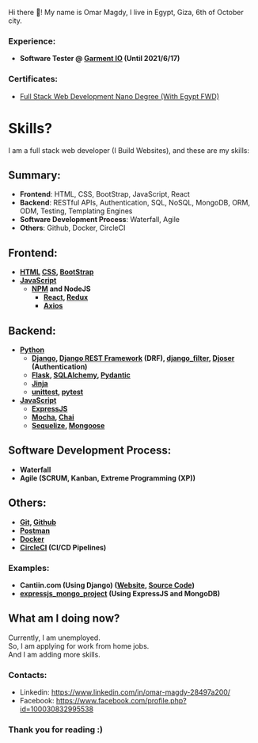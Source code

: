 Hi there 👋! My name is Omar Magdy, I live in Egypt, 
Giza, 6th of October city.  



<b>

### Experience:

- Software Tester @ [Garment IO](https://garment.io/) (Until 2021/6/17)


</b>



### Certificates:

- [Full Stack Web Development Nano Degree (With Egypt FWD)](https://graduation.udacity.com/confirm/ELAEXGHP)





# Skills?
I am a full stack web developer (I Build Websites), and these are my skills:


## Summary:

- **Frontend**: HTML, CSS, BootStrap, JavaScript, React
- **Backend**: RESTful APIs, Authentication, SQL, NoSQL, MongoDB, ORM, ODM, Testing, Templating Engines
- **Software Development Process**: Waterfall, Agile
- **Others**: Github, Docker, CircleCI


<b>

## Frontend:
- [HTML](https://www.w3schools.com/html/)
	[CSS](https://www.w3schools.com/css/default.asp),
	[BootStrap](https://www.w3schools.com/bootstrap4/)
- [JavaScript](https://www.w3schools.com/js/)
	- [NPM](https://www.npmjs.com/) and NodeJS
		- [React](https://reactjs.org/), [Redux](https://redux.js.org/)
		- [Axios](https://axios-http.com/)





## Backend:


- [Python](https://www.w3schools.com/python/)
	- [Django](https://docs.djangoproject.com), 
	[Django REST Framework](https://www.django-rest-framework.org/) (DRF), 
	[django_filter](https://django-filter.readthedocs.io/en/stable/guide/rest_framework.html#quickstart), 
	[Djoser](https://djoser.readthedocs.io) (Authentication)
	- [Flask](https://flask.palletsprojects.com/en/2.0.x/), 
	[SQLAlchemy](https://www.sqlalchemy.org/), 
	[Pydantic](https://pydantic-docs.helpmanual.io/)
	- [Jinja](https://jinja.palletsprojects.com/)
	- [unittest](https://docs.python.org/3/library/unittest.html), 
		[pytest](https://pypi.org/project/pytest/)
- [JavaScript](https://www.w3schools.com/js/)
	- [ExpressJS](https://expressjs.com/)
	- [Mocha](https://mochajs.org/), 
	[Chai](https://www.chaijs.com/)
	- [Sequelize](https://sequelize.org/master/),
	[Mongoose](https://www.npmjs.com/package/mongoose) 
	




## Software Development Process:
- Waterfall
- Agile (SCRUM, Kanban, Extreme Programming (XP))



## Others:
- [Git](https://git-scm.com/), [Github](https://github.com/)
- [Postman](https://www.postman.com/)
- [Docker](https://www.docker.com/)
- [CircleCI](https://circleci.com/) (CI/CD Pipelines)
























### Examples:
- Cantiin.com (Using Django) ([Website](https://www.cantiin.com), 
[Source Code](https://github.com/OmarThinks/cantiin_django)) 
- [expressjs_mongo_project](https://github.com/OmarThinks/expressjs_mongo_project)
(Using ExpressJS and MongoDB)


</b>












## What am I doing now?
Currently, I am unemployed.  
So, I am applying for work from home jobs.  
And I am adding more skills.






### Contacts:
- Linkedin: https://www.linkedin.com/in/omar-magdy-28497a200/
- Facebook: https://www.facebook.com/profile.php?id=100030832995538


### Thank you for reading :)










<!--
**OmarThinks/OmarThinks** is a ✨ _special_ ✨ repository because its `README.md` (this file) appears on your GitHub profile.

Here are some ideas to get you started:

- 🔭 I’m currently working on ...
- 🌱 I’m currently learning ...
- 👯 I’m looking to collaborate on ...
- 🤔 I’m looking for help with ...
- 💬 Ask me about ...
- 📫 How to reach me: ...
- ⚡ Fun fact: ...
-->
